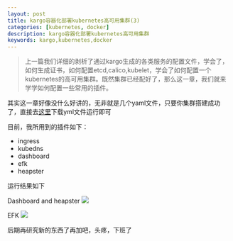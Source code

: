 ```yaml
---
layout: post
title: kargo容器化部署kubernetes高可用集群(3)
categories: [kubernetes, docker]
description: kargo容器化部署kubernetes高可用集群
keywords: kargo,kubernetes,docker
---
```


> 上一篇我们详细的剥析了通过kargo生成的各类服务的配置文件，学会了，如何生成证书，如何配置etcd,calico,kubelet，学会了如何配置一个kubernetes的高可用集群。既然集群已经配好了，那么这一章，我们就来学学如何配置一些常用的插件。

其实这一章好像没什么好讲的，无非就是几个yaml文件，只要你集群搭建成功了，直接去[这里](https://github.com/chinakevinguo/kubernetes-custom/tree/master/kubernetes%20%E6%8F%92%E4%BB%B6)下载yml文件运行即可

目前，我所用到的插件如下：

* ingress
* kubedns
* dashboard
* efk
* heapster
<!--more-->

运行结果如下

Dashboard and heapster
![](/images/post/dashboard-heapster.png)

EFK
![](/images/post/kibana.png)

后期再研究新的东西了再加吧，头疼，下班了
